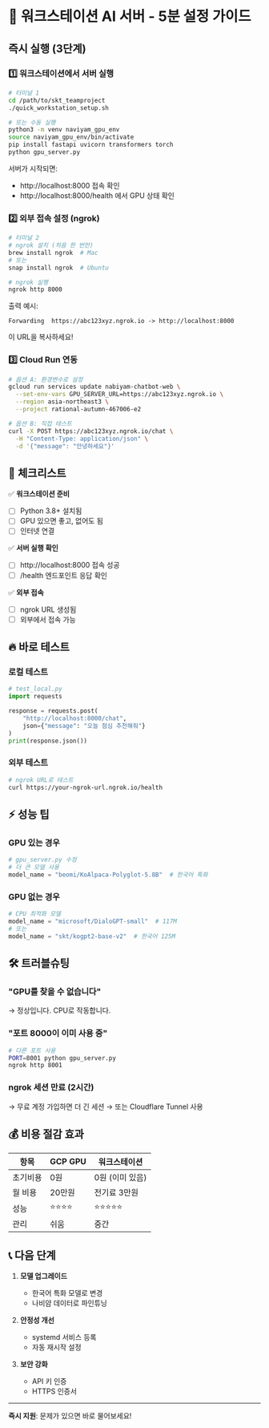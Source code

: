 # 🚀 워크스테이션 AI 서버 - 5분 설정 가이드

## 즉시 실행 (3단계)

### 1️⃣ 워크스테이션에서 서버 실행
```bash
# 터미널 1
cd /path/to/skt_teamproject
./quick_workstation_setup.sh

# 또는 수동 실행
python3 -m venv naviyam_gpu_env
source naviyam_gpu_env/bin/activate
pip install fastapi uvicorn transformers torch
python gpu_server.py
```

서버가 시작되면:
- http://localhost:8000 접속 확인
- http://localhost:8000/health 에서 GPU 상태 확인

### 2️⃣ 외부 접속 설정 (ngrok)
```bash
# 터미널 2
# ngrok 설치 (처음 한 번만)
brew install ngrok  # Mac
# 또는
snap install ngrok  # Ubuntu

# ngrok 실행
ngrok http 8000
```

출력 예시:
```
Forwarding  https://abc123xyz.ngrok.io -> http://localhost:8000
```
이 URL을 복사하세요!

### 3️⃣ Cloud Run 연동
```bash
# 옵션 A: 환경변수로 설정
gcloud run services update nabiyam-chatbot-web \
  --set-env-vars GPU_SERVER_URL=https://abc123xyz.ngrok.io \
  --region asia-northeast3 \
  --project rational-autumn-467006-e2

# 옵션 B: 직접 테스트
curl -X POST https://abc123xyz.ngrok.io/chat \
  -H "Content-Type: application/json" \
  -d '{"message": "안녕하세요"}'
```

## 📝 체크리스트

✅ **워크스테이션 준비**
- [ ] Python 3.8+ 설치됨
- [ ] GPU 있으면 좋고, 없어도 됨
- [ ] 인터넷 연결

✅ **서버 실행 확인**
- [ ] http://localhost:8000 접속 성공
- [ ] /health 엔드포인트 응답 확인

✅ **외부 접속**
- [ ] ngrok URL 생성됨
- [ ] 외부에서 접속 가능

## 🔥 바로 테스트

### 로컬 테스트
```python
# test_local.py
import requests

response = requests.post(
    "http://localhost:8000/chat",
    json={"message": "오늘 점심 추천해줘"}
)
print(response.json())
```

### 외부 테스트
```bash
# ngrok URL로 테스트
curl https://your-ngrok-url.ngrok.io/health
```

## ⚡ 성능 팁

### GPU 있는 경우
```python
# gpu_server.py 수정
# 더 큰 모델 사용
model_name = "beomi/KoAlpaca-Polyglot-5.8B"  # 한국어 특화
```

### GPU 없는 경우
```python
# CPU 최적화 모델
model_name = "microsoft/DialoGPT-small"  # 117M
# 또는
model_name = "skt/kogpt2-base-v2"  # 한국어 125M
```

## 🛠️ 트러블슈팅

### "GPU를 찾을 수 없습니다"
→ 정상입니다. CPU로 작동합니다.

### "포트 8000이 이미 사용 중"
```bash
# 다른 포트 사용
PORT=8001 python gpu_server.py
ngrok http 8001
```

### ngrok 세션 만료 (2시간)
→ 무료 계정 가입하면 더 긴 세션
→ 또는 Cloudflare Tunnel 사용

## 💰 비용 절감 효과

| 항목 | GCP GPU | 워크스테이션 |
|-----|---------|------------|
| 초기비용 | 0원 | 0원 (이미 있음) |
| 월 비용 | 20만원 | 전기료 3만원 |
| 성능 | ⭐⭐⭐⭐ | ⭐⭐⭐⭐⭐ |
| 관리 | 쉬움 | 중간 |

## 📞 다음 단계

1. **모델 업그레이드**
   - 한국어 특화 모델로 변경
   - 나비얌 데이터로 파인튜닝

2. **안정성 개선**
   - systemd 서비스 등록
   - 자동 재시작 설정

3. **보안 강화**
   - API 키 인증
   - HTTPS 인증서

---

**즉시 지원**: 문제가 있으면 바로 물어보세요!